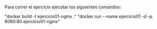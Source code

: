 Para correr el ejercicio ejecutar los siguientes comandos:

"docker build -t ejercicio01-nginx ."
"docker run --name ejercicio01 -d -p 8080:80 ejercicio01-nginx"
